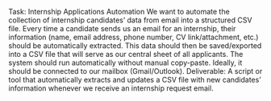 Task: Internship Applications Automation
We want to automate the collection of internship candidates’ data from email into a structured CSV file.
Every time a candidate sends us an email for an internship, their information (name, email address, phone number, CV link/attachment, etc.) should be automatically extracted.
This data should then be saved/exported into a CSV file that will serve as our central sheet of all applicants.
The system should run automatically without manual copy-paste.
Ideally, it should be connected to our mailbox (Gmail/Outlook).
Deliverable:
A script or tool that automatically extracts and updates a CSV file with new candidates’ information whenever we receive an internship request email.
